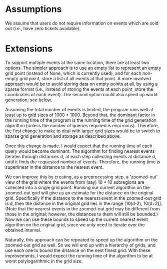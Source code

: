 # Assumptions

We assume that users do not require information on events which are sold out
(i.e., have zero tickets available).

# Extensions

To support multiple events at the same location, there are at least two options.
The simpler approach is to use an empty list to represent an empty grid point
(instead of None, which is currently used),
and for each non-empty grid point, store a list of all events at that point.
A more involved approach would be to avoid storing data on empty points at all,
by using a sparse format
(i.e., instead of storing the events at each point,
store the coordinates of each event).
The second option could also speed up world generation; see below.

Assuming the total number of events is limited,
the program runs well at least up to grid sizes of 1000 \* 1000.
Beyond that, the dominant factor in the running time of the program
is the running time of the grid generation algorithm
(unless the number of queries required is enormous).
Therefore, the first change to make to deal with larger grid sizes
would be to switch to sparse grid generation and storage as described above.

Once this change is made, I would expect that the running time of each query
would become dominant.
The algorithm for finding nearest events iterates through distances d,
at each step collecting events at distance d,
until it finds the requested number of events.
Therefore, the running time is superlinear
in the distance to the nearest event.

We can improve this by creating, as a preprocessing step,
a 'zoomed-out' view of the grid where the events
from (say) 10 \* 10 subregions are collected into a single grid point.
Running our current algorithm on the zoomed-out grid will give us an estimate
for the distance on the original grid.
Specifically if the distance to the nearest event in the zoomed-out grid is d,
then the distance in the original grid lies in the range [10(d-2), 10(d+2)].
(Note that the nearest events in the zoomed-out grid may be different
from those in the original;
however, the distances to them will still be bounded.)
Now we can use these bounds to speed up the current nearest event algorithm
on the original grid,
since we only need to iterate over the obtained interval.

Naturally, this approach can be repeated to speed up the algorithm
on the zoomed-out grid as well.
So we will end up with a hierarchy of grids,
and use each one to bound the distance on the next finest grid.
With these improvements, I would expect the running time of the algorithm
to be at worst polylogarithmic in the grid size.